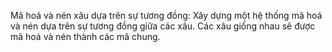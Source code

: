 Mã hoá và nén xâu dựa trên sự tương đồng: Xây dựng một hệ thống mã hoá và nén dựa trên sự tương đồng giữa các xâu. Các xâu giống nhau sẽ được mã hoá và nén thành các mã chung.